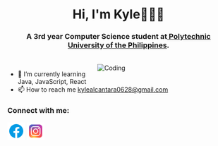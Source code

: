 
<h1 align="center">Hi, I'm Kyle👋👨‍💻</h1>
<h3 align="center">A 3rd year Computer Science student at<a href="https://www.pup.edu.ph/" target="blank"> Polytechnic University of the Philippines</a>.</h3>
<br>
<img align="right" alt="Coding" width="300" src="https://media0.giphy.com/media/Dh5q0sShxgp13DwrvG/giphy.gif?cid=ecf05e47bg7q9ry3e61t1hw57bgyoemzon548n29hgreo5gc&rid=giphy.gif&ct=g">

- 🌱 I’m currently learning Java, JavaScript, React
- 📫 How to reach me kylealcantara0628@gmail.com

<h3 align="left">Connect with me:</h3>
<p align="left">
<a href="https://www.facebook.com/alcntrkyle" target="blank"><img align="center" src="images/facebook.svg" alt="kyle alcantara" height="40" width="40" /></a>
<a href="https://instagram.com/alcntrkyle" target="blank"><img align="center" src="images/instagram.svg" alt="alcntrkyle" height="40" width="40" /></a>
</p>


